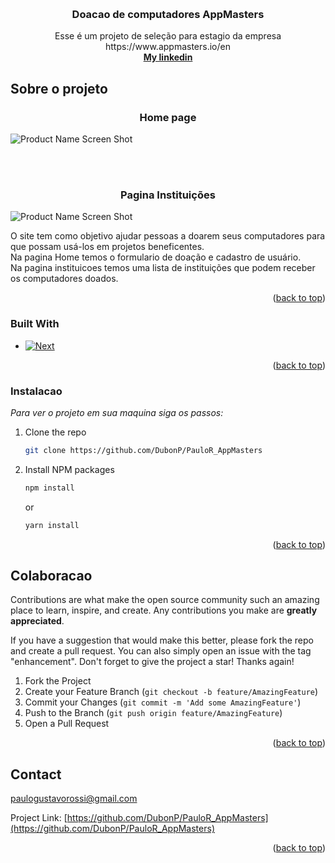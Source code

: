 <a name="readme-top"></a>

<!-- PROJECT LOGO -->

<br />
<div align="center">
  <h3 align="center">Doacao de computadores AppMasters</h3>

  <p align="center">
    Esse é um projeto de seleção para estagio da empresa https://www.appmasters.io/en
    <br />
    <a href="https://www.linkedin.com/in/paulo-rossi-95296a4b/"><strong>My linkedin</strong></a>
  </p>
</div>

<!-- ABOUT THE PROJECT -->
## Sobre o projeto


  <h3 align="center">Home page</h3>

![Product Name Screen Shot][product-screenshot]

<br />
<br />


 <h3 align="center">Pagina Instituições</h3>
 
![Product Name Screen Shot][product-screenshot2]


O site tem como objetivo ajudar pessoas a doarem seus computadores para que possam usá-los em projetos beneficentes.
<br />
Na pagina Home temos o formulario de doação e cadastro de usuário.
<br />
Na pagina instituicoes temos uma lista de instituições que podem receber os computadores doados.

<p align="right">(<a href="#readme-top">back to top</a>)</p>



### Built With

* [![Next][Next.js]][Next-url]

<p align="right">(<a href="#readme-top">back to top</a>)</p>



<!-- GETTING STARTED -->
### Instalacao

_Para ver o projeto em sua maquina siga os passos:_

1. Clone the repo
   ```sh
   git clone https://github.com/DubonP/PauloR_AppMasters
   ```
3. Install NPM packages
   ```sh
   npm install
   ```
   or
   ```sh
   yarn install
   ```

<p align="right">(<a href="#readme-top">back to top</a>)</p>

<!-- CONTRIBUTING -->
## Colaboracao

Contributions are what make the open source community such an amazing place to learn, inspire, and create. Any contributions you make are **greatly appreciated**.

If you have a suggestion that would make this better, please fork the repo and create a pull request. You can also simply open an issue with the tag "enhancement".
Don't forget to give the project a star! Thanks again!

1. Fork the Project
2. Create your Feature Branch (`git checkout -b feature/AmazingFeature`)
3. Commit your Changes (`git commit -m 'Add some AmazingFeature'`)
4. Push to the Branch (`git push origin feature/AmazingFeature`)
5. Open a Pull Request

<p align="right">(<a href="#readme-top">back to top</a>)</p>

<!-- CONTACT -->
## Contact

paulogustavorossi@gmail.com

Project Link: [https://github.com/DubonP/PauloR_AppMasters](https://github.com/DubonP/PauloR_AppMasters)

<p align="right">(<a href="#readme-top">back to top</a>)</p>


<!-- MARKDOWN LINKS & IMAGES -->
<!-- https://www.markdownguide.org/basic-syntax/#reference-style-links -->
[contributors-shield]: https://img.shields.io/github/contributors/othneildrew/Best-README-Template.svg?style=for-the-badge
[contributors-url]: https://github.com/othneildrew/Best-README-Template/graphs/contributors
[forks-shield]: https://img.shields.io/github/forks/othneildrew/Best-README-Template.svg?style=for-the-badge
[forks-url]: https://github.com/othneildrew/Best-README-Template/network/members
[stars-shield]: https://img.shields.io/github/stars/othneildrew/Best-README-Template.svg?style=for-the-badge
[stars-url]: https://github.com/othneildrew/Best-README-Template/stargazers
[issues-shield]: https://img.shields.io/github/issues/othneildrew/Best-README-Template.svg?style=for-the-badge
[issues-url]: https://github.com/othneildrew/Best-README-Template/issues
[license-shield]: https://img.shields.io/github/license/othneildrew/Best-README-Template.svg?style=for-the-badge
[license-url]: https://github.com/othneildrew/Best-README-Template/blob/master/LICENSE.txt
[linkedin-shield]: https://img.shields.io/badge/-LinkedIn-black.svg?style=for-the-badge&logo=linkedin&colorB=555
[linkedin-url]: https://linkedin.com/in/othneildrew
[product-screenshot]: https://user-images.githubusercontent.com/82847204/183314395-0d9d565e-82f0-4d46-b17c-a94c5a8868a2.jpg
[product-screenshot2]: https://user-images.githubusercontent.com/82847204/183314773-2d03d8de-3cd7-4e9a-b033-cfb0024b2f06.jpg
[Next.js]: https://img.shields.io/badge/next.js-000000?style=for-the-badge&logo=nextdotjs&logoColor=white
[Next-url]: https://nextjs.org/
[React.js]: https://img.shields.io/badge/React-20232A?style=for-the-badge&logo=react&logoColor=61DAFB
[React-url]: https://reactjs.org/
[Vue.js]: https://img.shields.io/badge/Vue.js-35495E?style=for-the-badge&logo=vuedotjs&logoColor=4FC08D
[Vue-url]: https://vuejs.org/
[Angular.io]: https://img.shields.io/badge/Angular-DD0031?style=for-the-badge&logo=angular&logoColor=white
[Angular-url]: https://angular.io/
[Svelte.dev]: https://img.shields.io/badge/Svelte-4A4A55?style=for-the-badge&logo=svelte&logoColor=FF3E00
[Svelte-url]: https://svelte.dev/
[Laravel.com]: https://img.shields.io/badge/Laravel-FF2D20?style=for-the-badge&logo=laravel&logoColor=white
[Laravel-url]: https://laravel.com
[Bootstrap.com]: https://img.shields.io/badge/Bootstrap-563D7C?style=for-the-badge&logo=bootstrap&logoColor=white
[Bootstrap-url]: https://getbootstrap.com
[JQuery.com]: https://img.shields.io/badge/jQuery-0769AD?style=for-the-badge&logo=jquery&logoColor=white
[JQuery-url]: https://jquery.com
